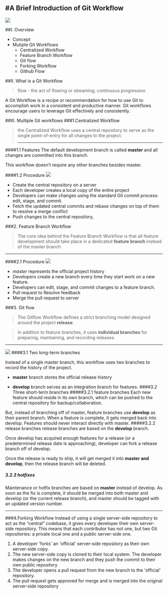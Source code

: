 #A Brief Introduction of Git Workflow
---
![](http://a2.qpic.cn/psb?/V13Ti98m05LW5b/wdUTgWXi46p7z5ctjgUJOhQUXy0gQjpTsNhdY7TujhU!/b/dD8BAAAAAAAA&bo=yAFPAQAAAAADB6U!&rf=viewer_4)



##Ⅰ. Overview


  - Concept
  - Mutiple Git Workflows    
     + Centralized Workflow
     + Feature Branch Workflow
     + Git flow
     + Forking Workflow
     + Github Flow

##Ⅱ. What is a Git Workflow
> flow - the act of flowing or streaming; continuous progression 
 
A Git Workflow is a recipe or recommendation for how to use Git to accomplish work in a consistent and productive manner. Git workflows encourage users to leverage Git effectively and consistently.

##Ⅲ. Multiple Git workflows
###1.Centralized Workflow
>the Centralized Workflow uses a central repository to serve as the single point-of-entry for all changes to the project. 
>
>---
####1.1 Features
The default development branch is called **master** and all changes are committed into this branch. 

This workflow doesn’t require any other branches besides master.


####1.2 Procedure
![](http://a2.qpic.cn/psb?/V13Ti98m05LW5b/Cq2M0BH0aeT83gdmzCrf1gnq3lyyDNg*pCOZumUm2Gs!/b/dD8BAAAAAAAA&bo=WQPCAQAAAAADALw!&rf=viewer_4)

- Create the central repository on a server
- Each developer creates a local copy of the entire project
- Developers can make changes using the standard Git commit process: edit, stage, and commit.
- Fetch the updated central commits and rebase changes on top of them to resolve a merge conflict
- Push changes to the central repository,


###2. Feature Branch Workflow
>The core idea behind the Feature Branch Workflow is that all feature development should take place in a dedicated **feature branch** instead of the master branch.

---
####2.1 Procedure
![](http://a1.qpic.cn/psb?/V13Ti98m05LW5b/tM1MW0ssJqXiTQqpvuqcFcK*5PR9XxBk1lFYsJYONOI!/b/dPMAAAAAAAAA&bo=ZgIZAgAAAAADAFo!&rf=viewer_4)

- *master* represents the official project history
- Developers create a new branch every time they start work on a new feature.
- Developers can edit, stage, and commit changes to a feature branch.
- Pull request to Resolve feedback
- Merge the pull request to server

###3. Git flow
>The Gitflow Workflow defines a strict branching model designed around the project **release**.

>In addition to feature branches, it uses **individual branches** for preparing, maintaining, and recording releases.

---
![](http://a1.qpic.cn/psb?/V13Ti98m05LW5b/PMUjFL*8QXWXZNgCLYo0aNChyoJJWmHC0rpa8zTMblA!/b/dPMAAAAAAAAA&bo=gAJQAwAAAAADAPQ!&rf=viewer_4)
####3.1 Two long-term branches

Instead of a single master branch, this workflow uses two branches to record the history of the project.
 
- **master** branch stores the official release history

- **develop** branch serves as an integration branch for features.
####3.2 Three short-term branches
#####3.2.1 feature branches
Each new feature should reside in its own branch, which can be pushed to the central repository for backup/collaboration.

 But, instead of branching off of master, feature branches use **develop** as their parent branch. When a feature is complete, it gets merged back into develop. Features should never interact directly with master.
#####3.2.2 release branches
release branches are based on the **develop** branch. 

Once develop has acquired enough features for a release (or a predetermined release date is approaching), developer can fork a release branch off of develop.

Once the release is ready to ship, it will get merged it into ****master** and develop**, then the release branch will be deleted.
##### 3.2.3 hotfixes

Maintenance or hotfix branches are based on **master** instead of develop. As soon as the fix is complete, it should be merged into both master and develop (or the current release branch), and master should be tagged with an updated version number.

---
###4.Forking Workflow
Instead of using a single server-side repository to act as the “central” codebase, it gives every developer their own server-side repository. This means that each contributor has not one, but two Git repositories: a private local one and a public server-side one.
1.	A developer 'forks' an 'official' server-side repository as their own server-side copy.
2.	The new server-side copy is cloned to their local system.
The developer makes changes on the new branch and they push the commit to their own public repository
3.	The developer opens a pull request from the new branch to the 'official' repository.
4.	The pull request gets approved for merge and is merged into the original server-side repository


